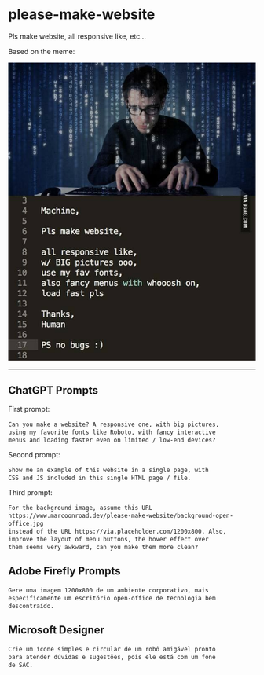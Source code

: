 # please-make-website
Pls make website, all responsive like, etc...

Based on the meme:

![Pls make website](machine-pls-make-website.jpeg)

---

## ChatGPT Prompts

First prompt:
```
Can you make a website? A responsive one, with big pictures,
using my favorite fonts like Roboto, with fancy interactive
menus and loading faster even on limited / low-end devices?
```

Second prompt:
```
Show me an example of this website in a single page, with
CSS and JS included in this single HTML page / file.
```

Third prompt:

```
For the background image, assume this URL
https://www.marcoonroad.dev/please-make-website/background-open-office.jpg
instead of the URL https://via.placeholder.com/1200x800. Also,
improve the layout of menu buttons, the hover effect over
them seems very awkward, can you make them more clean?
```

## Adobe Firefly Prompts

```
Gere uma imagem 1200x800 de um ambiente corporativo, mais
especificamente um escritório open-office de tecnologia bem
descontraído.
```

## Microsoft Designer

```
Crie um ícone simples e circular de um robô amigável pronto
para atender dúvidas e sugestões, pois ele está com um fone
de SAC.
```
